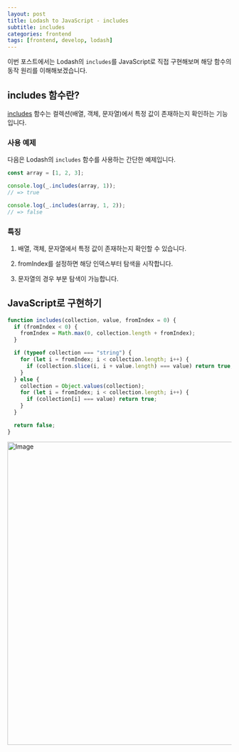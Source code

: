 ```yaml
---
layout: post
title: Lodash to JavaScript - includes
subtitle: includes
categories: frontend
tags: [frontend, develop, lodash]
---
```


이번 포스트에서는 Lodash의 `includes`를 JavaScript로 직접 구현해보며 해당 함수의 동작 원리를 이해해보겠습니다.

## includes 함수란?

[includes](https://lodash.com/docs/4.17.15#includes) 함수는 컬렉션(배열, 객체, 문자열)에서 특정 값이 존재하는지 확인하는 기능입니다.

### 사용 예제

다음은 Lodash의 `includes` 함수를 사용하는 간단한 예제입니다.

```javascript
const array = [1, 2, 3];

console.log(_.includes(array, 1));
// => true

console.log(_.includes(array, 1, 2));
// => false
```

### 특징

1. 배열, 객체, 문자열에서 특정 값이 존재하는지 확인할 수 있습니다.

2. fromIndex를 설정하면 해당 인덱스부터 탐색을 시작합니다.

3. 문자열의 경우 부분 탐색이 가능합니다.

## JavaScript로 구현하기

```javascript
function includes(collection, value, fromIndex = 0) {
  if (fromIndex < 0) {
    fromIndex = Math.max(0, collection.length + fromIndex);
  }

  if (typeof collection === "string") {
    for (let i = fromIndex; i < collection.length; i++) {
      if (collection.slice(i, i + value.length) === value) return true;
    }
  } else {
    collection = Object.values(collection);
    for (let i = fromIndex; i < collection.length; i++) {
      if (collection[i] === value) return true;
    }
  }

  return false;
}
```

<img width="681" alt="Image" src="https://github.com/user-attachments/assets/71b92506-6245-429b-b0da-27f1800505ef" />
